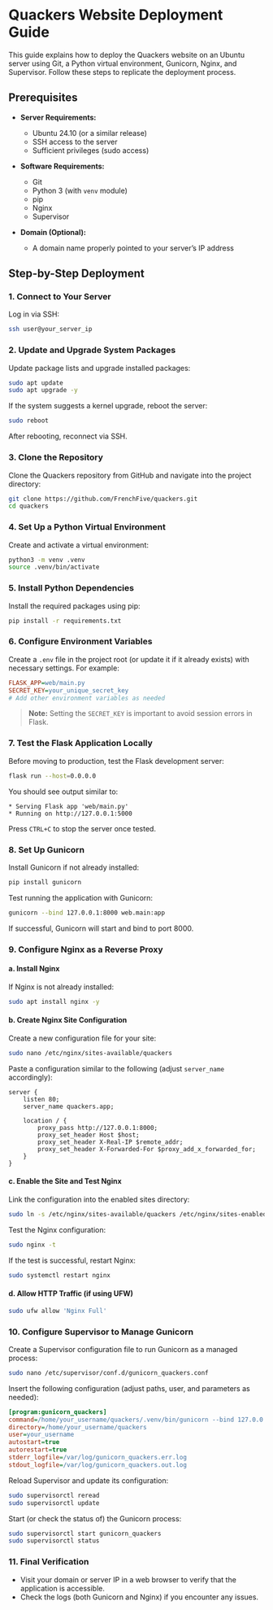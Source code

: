 # Quackers Website Deployment Guide

This guide explains how to deploy the Quackers website on an Ubuntu server using Git, a Python virtual environment, Gunicorn, Nginx, and Supervisor. Follow these steps to replicate the deployment process.

## Prerequisites

- **Server Requirements:**  
  - Ubuntu 24.10 (or a similar release)  
  - SSH access to the server  
  - Sufficient privileges (sudo access)

- **Software Requirements:**  
  - Git  
  - Python 3 (with `venv` module)  
  - pip  
  - Nginx  
  - Supervisor  

- **Domain (Optional):**  
  - A domain name properly pointed to your server’s IP address

## Step-by-Step Deployment

### 1. Connect to Your Server

Log in via SSH:

```bash
ssh user@your_server_ip
```

### 2. Update and Upgrade System Packages

Update package lists and upgrade installed packages:

```bash
sudo apt update
sudo apt upgrade -y
```

If the system suggests a kernel upgrade, reboot the server:

```bash
sudo reboot
```

After rebooting, reconnect via SSH.

### 3. Clone the Repository

Clone the Quackers repository from GitHub and navigate into the project directory:

```bash
git clone https://github.com/FrenchFive/quackers.git
cd quackers
```

### 4. Set Up a Python Virtual Environment

Create and activate a virtual environment:

```bash
python3 -m venv .venv
source .venv/bin/activate
```

### 5. Install Python Dependencies

Install the required packages using pip:

```bash
pip install -r requirements.txt
```

### 6. Configure Environment Variables

Create a `.env` file in the project root (or update it if it already exists) with necessary settings. For example:

```ini
FLASK_APP=web/main.py
SECRET_KEY=your_unique_secret_key
# Add other environment variables as needed
```

> **Note:** Setting the `SECRET_KEY` is important to avoid session errors in Flask.

### 7. Test the Flask Application Locally

Before moving to production, test the Flask development server:

```bash
flask run --host=0.0.0.0
```

You should see output similar to:

```
* Serving Flask app 'web/main.py'
* Running on http://127.0.0.1:5000
```

Press `CTRL+C` to stop the server once tested.

### 8. Set Up Gunicorn

Install Gunicorn if not already installed:

```bash
pip install gunicorn
```

Test running the application with Gunicorn:

```bash
gunicorn --bind 127.0.0.1:8000 web.main:app
```

If successful, Gunicorn will start and bind to port 8000.

### 9. Configure Nginx as a Reverse Proxy

#### a. Install Nginx

If Nginx is not already installed:

```bash
sudo apt install nginx -y
```

#### b. Create Nginx Site Configuration

Create a new configuration file for your site:

```bash
sudo nano /etc/nginx/sites-available/quackers
```

Paste a configuration similar to the following (adjust `server_name` accordingly):

```nginx
server {
    listen 80;
    server_name quackers.app;

    location / {
        proxy_pass http://127.0.0.1:8000;
        proxy_set_header Host $host;
        proxy_set_header X-Real-IP $remote_addr;
        proxy_set_header X-Forwarded-For $proxy_add_x_forwarded_for;
    }
}
```

#### c. Enable the Site and Test Nginx

Link the configuration into the enabled sites directory:

```bash
sudo ln -s /etc/nginx/sites-available/quackers /etc/nginx/sites-enabled
```

Test the Nginx configuration:

```bash
sudo nginx -t
```

If the test is successful, restart Nginx:

```bash
sudo systemctl restart nginx
```

#### d. Allow HTTP Traffic (if using UFW)

```bash
sudo ufw allow 'Nginx Full'
```

### 10. Configure Supervisor to Manage Gunicorn

Create a Supervisor configuration file to run Gunicorn as a managed process:

```bash
sudo nano /etc/supervisor/conf.d/gunicorn_quackers.conf
```

Insert the following configuration (adjust paths, user, and parameters as needed):

```ini
[program:gunicorn_quackers]
command=/home/your_username/quackers/.venv/bin/gunicorn --bind 127.0.0.1:8000 web.main:app
directory=/home/your_username/quackers
user=your_username
autostart=true
autorestart=true
stderr_logfile=/var/log/gunicorn_quackers.err.log
stdout_logfile=/var/log/gunicorn_quackers.out.log
```

Reload Supervisor and update its configuration:

```bash
sudo supervisorctl reread
sudo supervisorctl update
```

Start (or check the status of) the Gunicorn process:

```bash
sudo supervisorctl start gunicorn_quackers
sudo supervisorctl status
```

### 11. Final Verification

- Visit your domain or server IP in a web browser to verify that the application is accessible.
- Check the logs (both Gunicorn and Nginx) if you encounter any issues.

